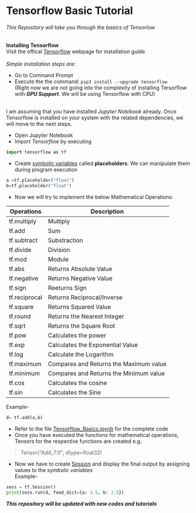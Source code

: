 # Tensorflow Basic Tutorial
###### This Repository will take you through the basics of Tensorlow

**Installing Tensorflow** <br />
Visit the offical [Tensorflow](https://www.tensorflow.org/install/) webpage for installation guide <br /><br />
_Simple installation steps are: <br />_
- Go to Command Prompt <br />
- Execute the the command: ```pip3 install --upgrade tensorflow``` <br />
(Right now we are not going into the complexity of installing Tersorflow with ***GPU Support***. We will be using Tensorflow with CPU)<br/><br/>

I am assuming that you have installed _Jupyter Notebook_ already. Once Tensorflow is installed on your system with the related dependencies, we will move to the next steps. <br />
 - Open Jupyter Notebook
 - Import _Tensorflow_ by executing 
 ```python
 import tensorflow as tf 
 ```
 - Create [symbolic variables](https://www.ibm.com/support/knowledgecenter/en/SSLTBW_2.1.0/com.ibm.zos.v2r1.ikjb800/ikjb80043.htm) called **placeholders**. We can manipulate them during program execution <br />
  ```python
a =tf.placeholder("float")
b=tf.placeholder("float")
 ``` 
 - Now we will try to implement the below Mathematical Operations:



| Operations    | Description |
|------------------|----|
| tf.multiply    | Multiply |
| tf.add         | Sum |
| tf.subtract    | Substraction |
| tf.divide      | Division |
| tf.mod        | Module |
| tf.abs        |  Returns Absolute Value  |
| tf.negative   |  Returns Negative Value  |
| tf.sign       |  Reeturns Sign  |
| tf.reciprocal |  Returns Reciprocal/Inverse  |
| tf.square     |  Returns Squared Value  |
| tf.round      |  Returns the Nearest Integer  |
| tf.sqrt       |  Returns the Square Root  |
| tf.pow         | Calculates the power |
| tf.exp        |  Calculates the Exponential Value  |
| tf.log        |  Calculate the Logarithm  |
| tf.maximum     | Compares and Returns the Maximum value |
| tf.minimum     | Compares and Returns the Minimum value |
| tf.cos        |  Calculates the cosine  |
| tf.sin        |  Calculates the Sine  |

Example- 
```python
d= tf.add(a,b)
```
- Refer to the file [Tensorflow_Basics.ipynb](https://github.com/crookednoob/Tensorflow_Basics/blob/master/Tensorflow_Basics.ipynb) for the complete code <br/>
- Once you have executed the functions for mathematical operations, Tensors for the respective functions are created e.g. 
> Tensor("Add_7:0", dtype=float32)
- Now we have to create [Session](https://www.tensorflow.org/guide/graphs) and display the final output by assigning values to the *symbolic variables* <br/>
Example-
```python
sess = tf.Session()
print(sess.run(d, feed_dict={a: 3.5, b: 2.5})
```

***This repository will be updated with new codes and tutorials***   
